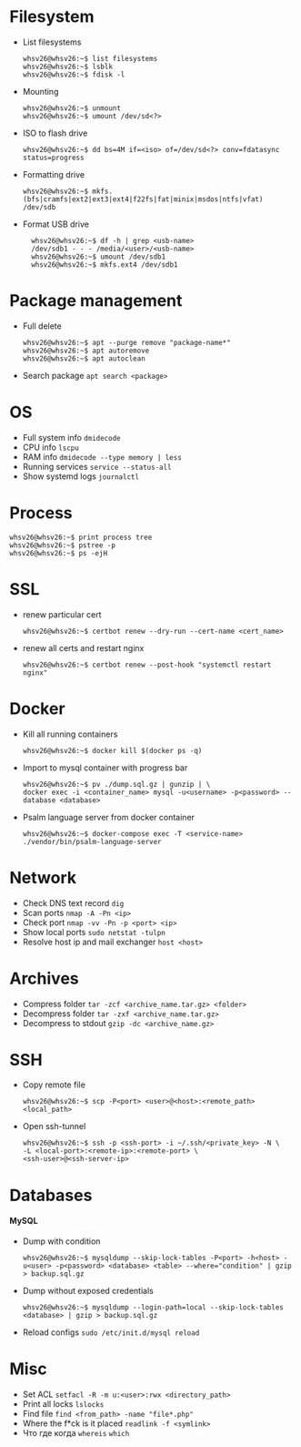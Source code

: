 # Filesystem

- List filesystems
  ```console
  whsv26@whsv26:~$ list filesystems
  whsv26@whsv26:~$ lsblk 
  whsv26@whsv26:~$ fdisk -l
  ```

- Mounting
  ```console
  whsv26@whsv26:~$ unmount
  whsv26@whsv26:~$ umount /dev/sd<?>
  ```

- ISO to flash drive
  ```console
  whsv26@whsv26:~$ dd bs=4M if=<iso> of=/dev/sd<?> conv=fdatasync status=progress
  ```

- Formatting drive
  ```console
  whsv26@whsv26:~$ mkfs.(bfs|cramfs|ext2|ext3|ext4|f22fs|fat|minix|msdos|ntfs|vfat) /dev/sdb
  ```
- Format USB drive
  ```console
    whsv26@whsv26:~$ df -h | grep <usb-name>
    /dev/sdb1 - - - /media/<user>/<usb-name>
    whsv26@whsv26:~$ umount /dev/sdb1
    whsv26@whsv26:~$ mkfs.ext4 /dev/sdb1
  ```

# Package management
- Full delete
  ```console
  whsv26@whsv26:~$ apt --purge remove "package-name*"
  whsv26@whsv26:~$ apt autoremove
  whsv26@whsv26:~$ apt autoclean
  ```

- Search package ```apt search <package>```

# OS
- Full system info ```dmidecode```
- CPU info ```lscpu```
- RAM info ```dmidecode --type memory | less```
- Running services ```service --status-all```
- Show systemd logs ```journalctl```

# Process

```console
whsv26@whsv26:~$ print process tree
whsv26@whsv26:~$ pstree -p
whsv26@whsv26:~$ ps -ejH
```

# SSL
- renew particular cert 
  ```console
  whsv26@whsv26:~$ certbot renew --dry-run --cert-name <cert_name>
  ```

- renew all certs and restart nginx 
  ```console
  whsv26@whsv26:~$ certbot renew --post-hook "systemctl restart nginx"
  ```

# Docker
- Kill all running containers
  ```console
  whsv26@whsv26:~$ docker kill $(docker ps -q)
  ```

- Import to mysql container with progress bar
  ```console
  whsv26@whsv26:~$ pv ./dump.sql.gz | gunzip | \
  docker exec -i <container_name> mysql -u<username> -p<password> --database <database>
  ```

- Psalm language server from docker container
  ```console
  whsv26@whsv26:~$ docker-compose exec -T <service-name> ./vendor/bin/psalm-language-server
  ```

# Network

- Check DNS text record ```dig```
- Scan ports ```nmap -A -Pn <ip>```
- Check port ```nmap -vv -Pn -p <port> <ip>```
- Show local ports ```sudo netstat -tulpn```
- Resolve host ip and mail exchanger ```host <host>```

# Archives
- Compress folder ```tar -zcf <archive_name.tar.gz> <folder>```
- Decompress folder ```tar -zxf <archive_name.tar.gz>```
- Decompress to stdout ```gzip -dc <archive_name.gz>```

# SSH
- Copy remote file
  ```console
  whsv26@whsv26:~$ scp -P<port> <user>@<host>:<remote_path> <local_path>
  ```

- Open ssh-tunnel
  ```console
  whsv26@whsv26:~$ ssh -p <ssh-port> -i ~/.ssh/<private_key> -N \ 
  -L <local-port>:<remote-ip>:<remote-port> \
  <ssh-user>@<ssh-server-ip>
  ```

# Databases

#### MySQL

- Dump with condition
  ```console
  whsv26@whsv26:~$ mysqldump --skip-lock-tables -P<port> -h<host> -u<user> -p<password> <database> <table> --where="condition" | gzip > backup.sql.gz
  ```

- Dump without exposed credentials
  ```console
  whsv26@whsv26:~$ mysqldump --login-path=local --skip-lock-tables <database> | gzip > backup.sql.gz
  ``` 

- Reload configs ```sudo /etc/init.d/mysql reload```

# Misc

- Set ACL ```setfacl -R -m u:<user>:rwx <directory_path>```
- Print all locks ```lslocks```
- Find file ```find <from_path> -name "file*.php"```
- Where the f*ck is it placed ```readlink -f <symlink>```
- Что где когда ```whereis``` ```which```
